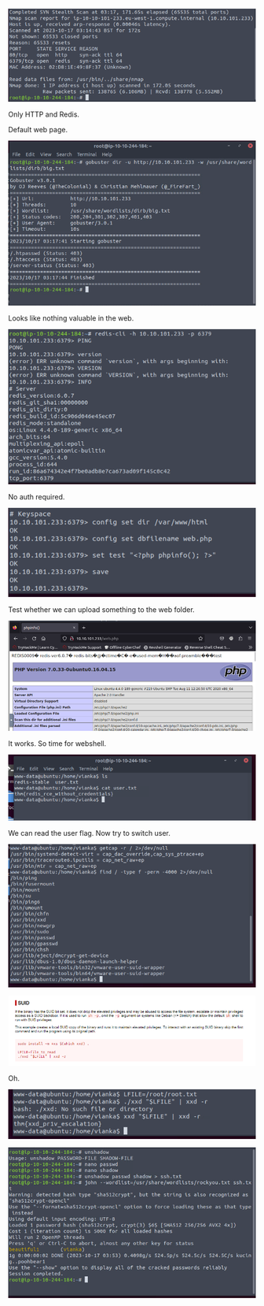 ![image-20231017101814453](./assets/image-20231017101814453.png)

Only HTTP and Redis.

Default web page.

![image-20231017101842509](./assets/image-20231017101842509.png)

Looks like nothing valuable in the web.

![image-20231017102329171](./assets/image-20231017102329171.png)

No auth required.

![image-20231017102911284](./assets/image-20231017102911284.png)

Test whether we can upload something to the web folder.

![image-20231017102930267](./assets/image-20231017102930267.png)

It works. So time for webshell.

![image-20231017104751520](./assets/image-20231017104751520.png)

We can read the user flag. Now try to switch user.

![image-20231017104850681](./assets/image-20231017104850681.png)

![image-20231017104914799](./assets/image-20231017104914799.png)

Oh.

![image-20231017105042459](./assets/image-20231017105042459.png)

![image-20231017105332912](./assets/image-20231017105332912.png)


